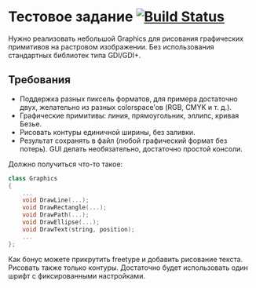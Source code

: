 # Тестовое задание [![Build Status](https://travis-ci.org/mr-m/aurigma.svg?branch=master)](https://travis-ci.org/mr-m/aurigma)

Нужно реализовать небольшой Graphics
для рисования графических примитивов на растровом изображении.
Без использования стандартных библиотек типа GDI/GDI+.

## Требования

* Поддержка разных пиксель форматов, для примера достаточно двух,
  желательно из разных colorspace’ов (RGB, CMYK и т. д.).
* Графические примитивы: линия, прямоугольник, эллипс, кривая Безье.
* Рисовать контуры единичной ширины, без заливки.
* Результат сохранять в файл (любой графический формат без потерь).
  GUI делать необязательно, достаточно простой консоли.

Должно получиться что-то такое:

```c++
class Graphics
{
    ...
    void DrawLine(...);
    void DrawRectangle(...);
    void DrawPath(...);
    void DrawEllipse(...);
    void DrawText(string, position);
    ...
};
```

Как бонус можете прикрутить freetype и добавить рисование текста.
Рисовать также только контуры.
Достаточно будет использовать один шрифт с фиксированными настройками.
